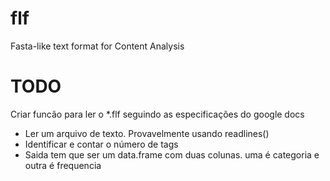 # flf
Fasta-like text format for Content Analysis 

# TODO
Criar funcão para ler o \*.flf seguindo as especificações do google docs   
- Ler um arquivo de texto. Provavelmente usando readlines()
- Identificar e contar o número de tags
- Saida tem que ser um data.frame com duas colunas. uma é categoria e outra é frequencia
